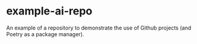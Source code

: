 # example-ai-repo
An example of a repository to demonstrate the use of Github projects (and Poetry as a package manager).
